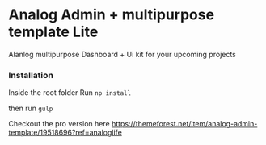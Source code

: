 # Analog Admin + multipurpose template Lite

Alanlog multipurpose Dashboard + Ui kit for your upcoming projects

### Installation

Inside the root folder Run
`np install`

then run
`gulp`

Checkout the pro version here
https://themeforest.net/item/analog-admin-template/19518696?ref=analoglife
